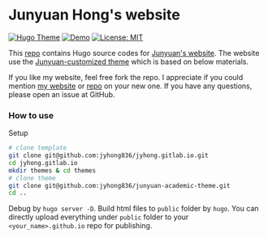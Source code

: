 Junyuan Hong's website
=======

[![Hugo Theme](https://img.shields.io/badge/Hugo-black.svg?style=flat&logo=Hugo&color=orange&label=Theme)](https://github.com/jyhong836/junyuan-academic-theme) [![Demo](https://img.shields.io/badge/Hugo-black.svg?style=flat&logo=Hugo&color=orange&label=Demo)](https://jyhong.gitlab.io/) [![License: MIT](https://img.shields.io/badge/License-MIT-yellow.svg)](https://opensource.org/licenses/MIT)

This [repo](https://github.com/jyhong836/jyhong.gitlab.io) contains Hugo source codes for [Junyuan's website](https://jyhong.gitlab.io/).
The website use the [Junyuan-customized theme](https://github.com/jyhong836/junyuan-academic-theme) which is based on below materials.

If you like my website, feel free fork the repo. I appreciate if you could mention [my website](https://jyhong.gitlab.io/) or [repo](https://github.com/jyhong836/jyhong.gitlab.io) on your new one.
If you have any questions, please open an issue at GitHub.

### How to use

Setup
```bash
# clone template
git clone git@github.com:jyhong836/jyhong.gitlab.io.git
cd jyhong.gitlab.io
mkdir themes & cd themes
# clone theme
git clone git@github.com:jyhong836/junyuan-academic-theme.git
cd ..
```
Debug by `hugo server -D`. Build html files to `public` folder by `hugo`. You can directly upload everything under `public` folder to your `<your_name>.github.io` repo for publishing.
